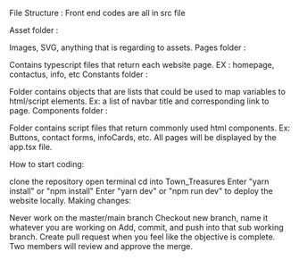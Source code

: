 File Structure : Front end codes are all in src file

Asset folder :

Images, SVG, anything that is regarding to assets.
Pages folder :

Contains typescript files that return each website page.
EX : homepage, contactus, info, etc
Constants folder :

Folder contains objects that are lists that could be used to map variables to html/script elements.
Ex: a list of navbar title and corresponding link to page.
Components folder :

Folder contains script files that return commonly used html components.
Ex: Buttons, contact forms, infoCards, etc.
All pages will be displayed by the app.tsx file.

How to start coding:

clone the repository
open terminal
cd into Town_Treasures
Enter "yarn install" or "npm install"
Enter "yarn dev" or "npm run dev" to deploy the website locally.
Making changes:

Never work on the master/main branch
Checkout new branch, name it whatever you are working on
Add, commit, and push into that sub working branch.
Create pull request when you feel like the objective is complete.
Two members will review and approve the merge.

